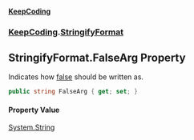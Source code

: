#### [KeepCoding](index.md 'index')
### [KeepCoding](KeepCoding.md 'KeepCoding').[StringifyFormat](StringifyFormat.md 'KeepCoding.StringifyFormat')
## StringifyFormat.FalseArg Property
Indicates how [false](https://docs.microsoft.com/en-us/dotnet/csharp/language-reference/builtin-types/bool 'https://docs.microsoft.com/en-us/dotnet/csharp/language-reference/builtin-types/bool') should be written as.  
```csharp
public string FalseArg { get; set; }
```
#### Property Value
[System.String](https://docs.microsoft.com/en-us/dotnet/api/System.String 'System.String')
